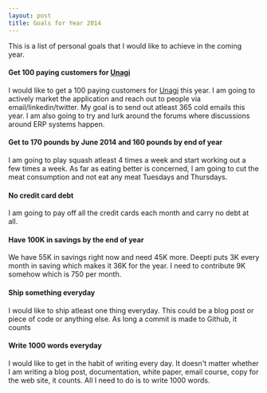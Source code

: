 ```yaml
---
layout: post
title: Goals for Year 2014
---
```


This is a list of personal goals that I would like to achieve in the coming year.

#### Get 100 paying customers for [Unagi](https://unagihq.com)
I would like to get a 100 paying customers for [Unagi](https://unagihq.com) this year. I am going to actively market the application and reach out to people via email/linkedin/twitter. My goal is to send out atleast 365 cold emails this year. I am also going to try and lurk around the forums where discussions around ERP systems happen.

#### Get to 170 pounds by June 2014 and 160 pounds by end of year
I am going to play squash atleast 4 times a week and start working out a few times a week. As far as eating better is concerned, I am going to cut the meat consumption and not eat any meat Tuesdays and Thursdays.

#### No credit card debt
I am going to pay off all the credit cards each month and carry no debt at all.

#### Have 100K in savings by the end of year
We have 55K in savings right now and need 45K more. Deepti puts 3K every month in saving which makes it 36K for the year. I need to contribute 9K somehow which is 750 per month.

#### Ship something everyday
I would like to ship atleast one thing everyday. This could be a blog post or piece of code or anything else. As long a commit is made to Github, it counts

#### Write 1000 words everyday
I would like to get in the habit of writing every day. It doesn't matter whether I am writing a blog post, documentation, white paper, email course, copy for the web site, it counts. All I need to do is to write 1000 words.